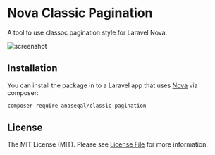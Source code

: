 # Nova Classic Pagination

A tool to use classoc pagination style for Laravel Nova.



![screenshot](https://i.imgur.com/7i9RGcn.png)

## Installation

You can install the package in to a Laravel app that uses [Nova](https://nova.laravel.com) via composer:

```bash
composer require anaseqal/classic-pagination
```


## License

The MIT License (MIT). Please see [License File](LICENSE) for more information.
